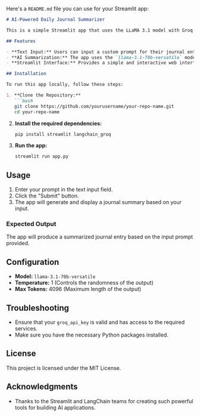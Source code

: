 Here's a `README.md` file you can use for your Streamlit app:

```markdown
# AI-Powered Daily Journal Summarizer

This is a simple Streamlit app that uses the LLaMA 3.1 model with Groq capabilities to generate summaries of daily journal entries based on user-provided prompts. The app is designed to make it easy to create and analyze journal entries using advanced AI language models.

## Features

- **Text Input:** Users can input a custom prompt for their journal entry.
- **AI Summarization:** The app uses the `llama-3.1-70b-versatile` model to generate a summary based on the input.
- **Streamlit Interface:** Provides a simple and interactive web interface.

## Installation

To run this app locally, follow these steps:

1. **Clone the Repository:**
   ```bash
   git clone https://github.com/yourusername/your-repo-name.git
   cd your-repo-name
   ```

2. **Install the required dependencies:**
   ```bash
   pip install streamlit langchain_groq
   ```

3. **Run the app:**
   ```bash
   streamlit run app.py
   ```

## Usage

1. Enter your prompt in the text input field.
2. Click the "Submit" button.
3. The app will generate and display a journal summary based on your input.

### Expected Output

The app will produce a summarized journal entry based on the input prompt provided.

## Configuration

- **Model:** `llama-3.1-70b-versatile`
- **Temperature:** 1 (Controls the randomness of the output)
- **Max Tokens:** 4096 (Maximum length of the output)

## Troubleshooting

- Ensure that your `groq_api_key` is valid and has access to the required services.
- Make sure you have the necessary Python packages installed.

## License

This project is licensed under the MIT License.

## Acknowledgments

- Thanks to the Streamlit and LangChain teams for creating such powerful tools for building AI applications.

```
